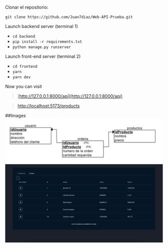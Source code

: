 Clonar el repositorio:

```
git clone https://github.com/Juan7diaz/Web-API-Prueba.git
```

Launch backend server (terminal 1)

- `cd backend`
- `pip install -r requirements.txt`
- `python manage.py runserver`

Launch front-end server (terminal 2)

- `cd frontend`
- `yarn`
- `yarn dev`

Now you can visit

> [http://127.0.0.1:8000/api](http://127.0.0.1:8000/api)

> [http://localhost:5173/products](http://localhost:5173/products)

##Images
![](./modelo.jpeg)
![](./app.jpeg)
